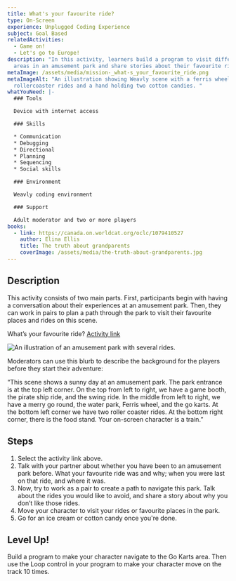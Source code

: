 ```yaml
---
title: What's your favourite ride?
type: On-Screen
experience: Unplugged Coding Experience
subject: Goal Based
relatedActivities:
  - Game on!
  - Let's go to Europe!
description: "In this activity, learners build a program to visit different
  areas in an amusement park and share stories about their favourite rides. "
metaImage: /assets/media/mission-_what-s_your_favourite_ride.png
metaImageAlt: "An illustration showing Weavly scene with a ferris wheel,
  rollercoaster rides and a hand holding two cotton candies. "
whatYouNeed: |-
  ### Tools

  Device with internet access

  ### Skills

  * Communication
  * Debugging
  * Directional
  * Planning
  * Sequencing
  * Social skills

  ### Environment

  Weavly coding environment

  ### Support

  Adult moderator and two or more players
books:
  - link: https://canada.on.worldcat.org/oclc/1079410527
    author: Elina Ellis
    title: The truth about grandparents
    coverImage: /assets/media/the-truth-about-grandparents.jpg
---
```

## Description

This activity consists of two main parts. First, participants begin with having a conversation about their experiences at an amusement park. Then, they can work in pairs to plan a path through the park to visit their favourite places and rides on this scene.  

What’s your favourite ride? [Activity link](https://create.weavly.org/?v=1.7&t=default&w=AmusementPark&p=&c=abb&d=&s=abb)

![An illustration of an amusement park with several rides. ](/assets/media/park.jpg "An illustration of an amusement park")

Moderators can use this blurb to describe the background for the players before they start their adventure:

“This scene shows a sunny day at an amusement park. The park entrance is at the top left corner. On the top from left to right, we have a game booth, the pirate ship ride, and the swing ride. In the middle from left to right, we have a merry go round, the water park, Ferris wheel, and the go karts. At the bottom left corner we have two roller coaster rides. At the bottom right corner, there is the food stand. Your on-screen character is a train.”

## Steps

1. Select the activity link above.
2. Talk with your partner about whether you have been to an amusement park before. What your favourite ride was and why; when you were last on that ride, and where it was.
3. Now, try to work as a pair to create a path to navigate this park. Talk about the rides you would like to avoid, and share a story about why you don’t like those rides.
4. Move your character to visit your rides or favourite places in the park.
5. Go for an ice cream or cotton candy once you're done.

## Level Up!

Build a program to make your character navigate to the Go Karts area. Then use the Loop control in your program to make your character move on the track 10 times.